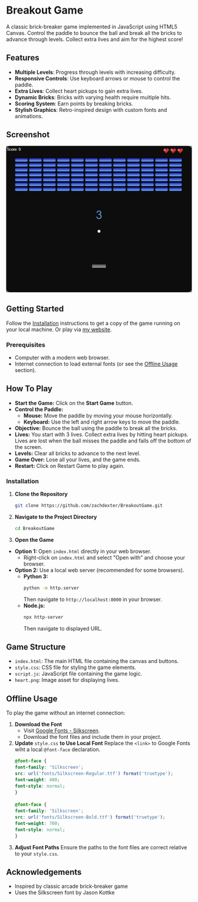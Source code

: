 # Breakout Game

A classic brick-breaker game implemented in JavaScript using HTML5 Canvas. Control the paddle to bounce the ball and break all the bricks to advance through levels. Collect extra lives and aim for the highest score!

## Features

- **Multiple Levels**: Progress through levels with increasing difficulty.
- **Responsive Controls**: Use keyboard arrows or mouse to control the paddle.
- **Extra Lives**: Collect heart pickups to gain extra lives.
- **Dynamic Bricks**: Bricks with varying health require multiple hits.
- **Scoring System**: Earn points by breaking bricks.
- **Stylish Graphics**: Retro-inspired design with custom fonts and animations.

## Screenshot

![Game Screenshot](BreakoutScreenshot.png)

## Getting Started

Follow the [Installation](#installation) instructions to get a copy of the game running on your local machine. Or play via [my website](https://zacharydexter.com/breakout/breakout.html).

### Prerequisites

- Computer with a modern web browser.
- Internet connection to load external fonts (or see the [Offline Usage](#offline-usage) section).

## How To Play

- **Start the Game:** Click on the **Start Game** button.
- **Control the Paddle:**
    - **Mouse:** Move the paddle by moving your mouse horizontally.
    - **Keyboard:** Use the left and right arrow keys to move the paddle.
- **Objective:** Bounce the ball using the paddle to break all the bricks.
- **Lives:** You start with 3 lives. Collect extra lives by hitting heart pickups. Lives are lost when the ball misses the paddle and falls off the bottom of the screen.
- **Levels:** Clear all bricks to advance to the next level.
- **Game Over:** Lose all your lives, and the game ends.
- **Restart:** Click on Restart Game to play again.

### Installation

1. **Clone the Repository**

   ```bash
   git clone https://github.com/zachdexter/BreakoutGame.git
   ```

2. **Navigate to the Project Directory**

    ```bash
    cd BreakoutGame
    ```

3. **Open the Game**

- **Option 1:**  Open `index.html` directly in your web browser.
    - Right-click on `index.html` and select "Open with" and choose your browser.
- **Option 2:** Use a local web server (recommended for some browsers).
    - **Python 3:**
        ```bash
        python -m http.server
        ```
        Then navigate to `http://localhost:8000` in your browser.
    - **Node.js:**
        ```bash
        npx http-server
        ```
        Then navigate to displayed URL.


## Game Structure

- `index.html`: The main HTML file containing the canvas and buttons.
- `style.css`: CSS file for styling the game elements.
- `script.js`: JavaScript file containing the game logic.
- `heart.png`: Image asset for displaying lives.

## Offline Usage

To play the game without an internet connection: 
1. **Download the Font**
    - Visit [Google Fonts - Silkscreen](https://fonts.google.com/specimen/Silkscreen).
    - Download the font files and include them in your project.
2. **Update** `style.css` **to Use Local Font**
    Replace the `<link>` to Google Fonts wiht a local `@font-face` declaration.
    ```css
    @font-face {
    font-family: 'Silkscreen';
    src: url('fonts/Silkscreen-Regular.ttf') format('truetype');
    font-weight: 400;
    font-style: normal;
    }

    @font-face {
    font-family: 'Silkscreen';
    src: url('fonts/Silkscreen-Bold.ttf') format('truetype');
    font-weight: 700;
    font-style: normal;
    }
    ```
3. **Adjust Font Paths**
    Ensure the paths to the font files are correct relative to your `style.css`.

## Acknowledgements

- Inspired by classic arcade brick-breaker game
- Uses the Silkscreen font by Jason Kottke